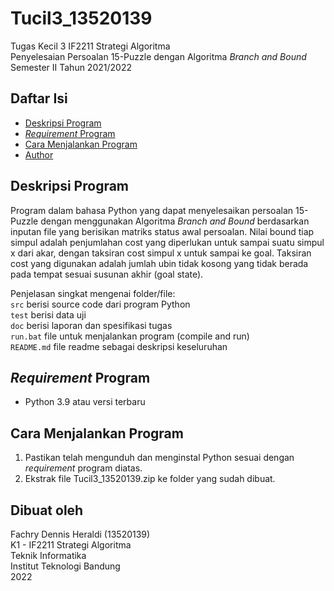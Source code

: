 # Tucil3_13520139

Tugas Kecil 3 IF2211 Strategi Algoritma <br>
Penyelesaian Persoalan 15-Puzzle dengan Algoritma _Branch and Bound_ <br>
Semester II Tahun 2021/2022 <br>

## Daftar Isi

- [Deskripsi Program](#deskripsi-program)
- [_Requirement_ Program](#requirement-program)
- [Cara Menjalankan Program](#cara-menjalankan-program)
- [Author](#dibuat-oleh)

## Deskripsi Program

Program dalam bahasa Python yang dapat menyelesaikan persoalan 15-Puzzle dengan
menggunakan Algoritma _Branch and Bound_ berdasarkan inputan file yang berisikan matriks status awal persoalan. 
Nilai bound tiap simpul adalah penjumlahan cost yang diperlukan untuk sampai suatu simpul x dari akar,
dengan taksiran cost simpul x untuk sampai ke goal. Taksiran cost yang digunakan adalah
jumlah ubin tidak kosong yang tidak berada pada tempat sesuai susunan akhir (goal state). 

Penjelasan singkat mengenai folder/file: <br>
`src` berisi source code dari program Python <br>
`test` berisi data uji <br>
`doc` berisi laporan dan spesifikasi tugas <br>
`run.bat` file untuk menjalankan program (compile and run) <br>
`README.md` file readme sebagai deskripsi keseluruhan <br>

## _Requirement_ Program

- Python 3.9 atau versi terbaru

## Cara Menjalankan Program

1. Pastikan telah mengunduh dan menginstal Python sesuai dengan _requirement_ program diatas. <br>
2. Ekstrak file Tucil3_13520139.zip ke folder yang sudah dibuat. <br>
<!-- 3. Jalankan Visual Studio Code dan arahkan pada folder hasil ekstraksi. <br>
4. Pada Visual Studio Code, buka Terminal, masuk ke folder yang sudah dibuat, dan jalankan file `run.bat`. Dapat secara langsung mengeksekusi perintah `run` kemudian enter. <br>
5. Jika sudah berhasil menjalankan program, maka akan muncul tampilan menu utama. <br>
6. File puzzle yang akan diselesaikan dapat diletakkan pada folder `test`, pastikan format telah sesuai dengan ketentuan (dapat dicontoh pada file test yang telah ada.
   <br>
7. Puzzle siap untuk diselesaikan, pilih menu "1. Selesaikan Puzzle" dan masukkan file puzzle yang akan diselesaikan. <br>
8. Program akan menampilkan hasil pencarian kata yang dicari. -->

## Dibuat oleh

Fachry Dennis Heraldi (13520139) <br>
K1 - IF2211 Strategi Algoritma <br>
Teknik Informatika <br>
Institut Teknologi Bandung <br>
2022 <br>
